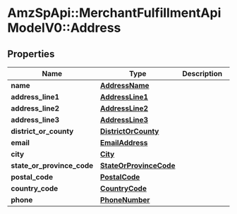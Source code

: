 # AmzSpApi::MerchantFulfillmentApiModelV0::Address

## Properties
Name | Type | Description | Notes
------------ | ------------- | ------------- | -------------
**name** | [**AddressName**](AddressName.md) |  | 
**address_line1** | [**AddressLine1**](AddressLine1.md) |  | 
**address_line2** | [**AddressLine2**](AddressLine2.md) |  | [optional] 
**address_line3** | [**AddressLine3**](AddressLine3.md) |  | [optional] 
**district_or_county** | [**DistrictOrCounty**](DistrictOrCounty.md) |  | [optional] 
**email** | [**EmailAddress**](EmailAddress.md) |  | 
**city** | [**City**](City.md) |  | 
**state_or_province_code** | [**StateOrProvinceCode**](StateOrProvinceCode.md) |  | [optional] 
**postal_code** | [**PostalCode**](PostalCode.md) |  | 
**country_code** | [**CountryCode**](CountryCode.md) |  | 
**phone** | [**PhoneNumber**](PhoneNumber.md) |  | 

